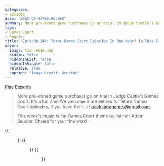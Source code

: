 ```yaml
---
categories:
- Episode
date: "2025-05-09T09:00:00Z"
summary: More pre-owned game purchases go on trial in Judge Castle's Games Court. It's a fun one! 
tags:
- Games Court
- Regular
title: 'Episode 240: Three Games Court Episodes In One Year? In This Economy?'
cover: 
  image: fish-edge.png
  hidden: false
  hiddenInList: false
  hiddenInSingle: false
  relative: true
  caption: "Image Credit: Houston"
---
```


[Play Episode](https://www.patreon.com/posts/episode-240-in-135900690)
> More pre-owned game purchases go on trial in Judge Castle's Games Court. It's a fun one! We welcome more entries for future Games Court episodes, if you have them, at backpagegames@gmail.com.
>
> This week's music is the Games Court theme by listener Adam Saucier. Cheers for your fine work!

{{<figure 
  src="pallister.png" 
  alt="Pallister">}}
{{<figure 
  src="u-draw.png" 
  alt="U Draw">}}
{{<figure 
  src="lapsed.png" 
  alt="Lapsed">}}